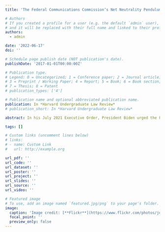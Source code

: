 ```yaml
---
title: 'The Federal Communications Commission’s Net Neutrality Pendulum: Bipartisan Congressional Legislation Can Stop It'

# Authors
# If you created a profile for a user (e.g. the default `admin` user), write the username (folder name) here
# and it will be replaced with their full name and linked to their profile.
authors:
  - admin

date: '2022-06-17'
doi: ''

# Schedule page publish date (NOT publication's date).
publishDate: '2017-01-01T00:00:00Z'

# Publication type.
# Legend: 0 = Uncategorized; 1 = Conference paper; 2 = Journal article;
# 3 = Preprint / Working Paper; 4 = Report; 5 = Book; 6 = Book section;
# 7 = Thesis; 8 = Patent
# publication_types: ['4']

# Publication name and optional abbreviated publication name.
publication: In *Harvard Undergraduate Law Review*
# publication_short: In *Harvard Undergraduate Law Review*

abstract: In his July 2021 Executive Order, President Biden urged the Federal Communications Commission (FCC) “to restore net neutrality rules undone by the prior administration.” Net neutrality, a term coined by Professor Tim Wu at Columbia Law School in 2002, is the network design principle that all traffic on the internet should be treated the same so that the users of a network, not the operator of the network, decide what the network is used for. The FCC’s approach to net neutrality, however, has swung back and forth as the partisan makeup of FCC leadership changes according to the presidential party. In this article, I delve into what net neutrality is, how the FCC has oscillated on net neutrality rules under different administrations in the past two decades, and how bipartisan Congressional legislation can bring this net neutrality pendulum to rest for the best interests of consumers, internet service providers, and the entire internet ecosystem.

tags: []

# Custom links (uncomment lines below)
# links:
# - name: Custom Link
#   url: http://example.org

url_pdf: ''
url_code: ''
url_dataset: ''
url_poster: ''
url_project: ''
url_slides: ''
url_source: ''
url_video: ''

# Featured image
# To use, add an image named `featured.jpg/png` to your page's folder.
image:
  caption: 'Image credit: [**Flickr**](https://www.flickr.com/photos/josephgruber/15109096143/)'
  focal_point: ''
  preview_only: false
---
```

